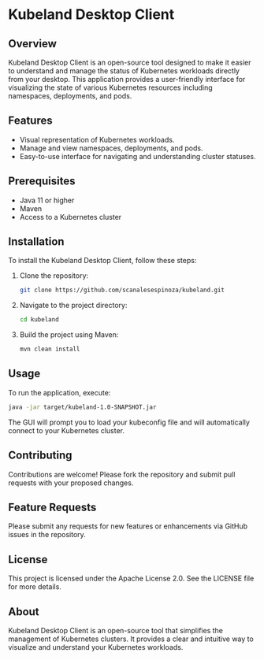 
# Kubeland Desktop Client

## Overview
Kubeland Desktop Client is an open-source tool designed to make it easier to understand and manage the status of Kubernetes workloads directly from your desktop. This application provides a user-friendly interface for visualizing the state of various Kubernetes resources including namespaces, deployments, and pods.

## Features
- Visual representation of Kubernetes workloads.
- Manage and view namespaces, deployments, and pods.
- Easy-to-use interface for navigating and understanding cluster statuses.

## Prerequisites
- Java 11 or higher
- Maven
- Access to a Kubernetes cluster

## Installation
To install the Kubeland Desktop Client, follow these steps:

1. Clone the repository:
   ```bash
   git clone https://github.com/scanalesespinoza/kubeland.git
   ```
2. Navigate to the project directory:
   ```bash
   cd kubeland
   ```
3. Build the project using Maven:
   ```bash
   mvn clean install
   ```

## Usage
To run the application, execute:
```bash
java -jar target/kubeland-1.0-SNAPSHOT.jar
```
The GUI will prompt you to load your kubeconfig file and will automatically connect to your Kubernetes cluster.

## Contributing
Contributions are welcome! Please fork the repository and submit pull requests with your proposed changes.

## Feature Requests
Please submit any requests for new features or enhancements via GitHub issues in the repository.

## License
This project is licensed under the Apache License 2.0. See the LICENSE file for more details.

## About
Kubeland Desktop Client is an open-source tool that simplifies the management of Kubernetes clusters. It provides a clear and intuitive way to visualize and understand your Kubernetes workloads.

